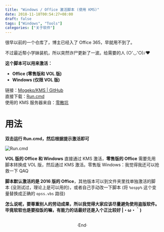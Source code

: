 ```yaml
---
title: "Windows / Office 激活脚本 (使用 KMS)"
date: 2018-11-18T00:54:27+08:00
draft: false
tags: ["Windows", "Tools"]
categories: ["关于软件"]
---
```


很早以前的一个仓库了，博主已经入了 Office 365，早就用不到了。

不过最近帮小学妹装机，所以突然诈尸更新了一波。给需要的人 (○'◡'○)ﾉ♥
<br>

**这个脚本可以用来激活：**

 - **Office (零售版和 VOL 版)**
 - **Windows (仅限 VOL 版)**


链接：[Mogeko/KMS | GitHub](https://github.com/Mogeko/KMS)  
直接下载：[Run.cmd](https://github.com/Mogeko/KMS/releases/download/V3.0.0/Run.cmd)  
使用的 KMS 服务器来自：[零散坑](https://03k.org)

# 用法

**双击运行 Run.cmd，然后根据提示激活即可**

<img src="https://mogeko.github.io/images/026/run.png"  alt="Run.cmd">

**VOL 版的 Office 和 Windows** 直接通过 KMS 激活，**零售版的 Office** 需要先用脚本转换成 VOL 版，然后通过 KMS 激活。<span class="spoiler" >零售版 Windows：我觉得我还可以抢救一下 QAQ</span>

**脚本默认激活的是 2016 版的 Office**，其他版本可以到文件夹里找单独激活的脚本 (没测试过，理论上是可以用的)，或者自己手动改一下脚本 (将 `%ospp%` 这个变量替换成正确的 `opss.vbs` 路径)

**怎么说呢，要尊重别人的劳动成果，所以我觉得大家应该尽量避免使用盗版软件。**  
**毕竟软软也是要掐饭的嘛，有能力的话最好还是入个正比较好 |・ω・｀)**



<br>

<center>  ·End·  </center>